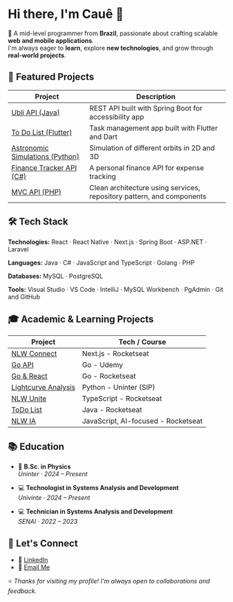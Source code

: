# Hi there, I'm Cauê 👋

🎯 A mid-level programmer from **Brazil**, passionate about crafting scalable **web and mobile applications**.  
I'm always eager to **learn**, explore **new technologies**, and grow through **real-world projects**.

## 💼 Featured Projects
| Project | Description |
|--------|-------------|
| [Ubli API (Java)](https://github.com/caue-vieira/Ubli-backend) | REST API built with Spring Boot for accessibility app |
| [To Do List (Flutter)](https://github.com/caue-vieira/Flutter-ToDoList) | Task management app built with Flutter and Dart |
| [Astronomic Simulations (Python)](https://github.com/caue-vieira/astronomic-simulations) | Simulation of different orbits in 2D and 3D |
| [Finance Tracker API (C#)](https://github.com/caue-vieira/finance-tracker) | A personal finance API for expense tracking |
| [MVC API (PHP)](https://github.com/caue-vieira/API-PHP) | Clean architecture using services, repository pattern, and components |

## 🛠 Tech Stack
**Technologies:**
React · React Native · Next.js · Spring Boot · ASP.NET · Laravel

**Languages:**
Java · C# · JavaScript and TypeScript · Golang · PHP

**Databases:**
MySQL · PostgreSQL

**Tools:**
Visual Studio · VS Code · IntelliJ · MySQL Workbench · PgAdmin · Git and GitHub

## 🎓 Academic & Learning Projects
| Project | Tech / Course |
|---------|---------------|
| [NLW Connect](https://github.com/caue-vieira/NLW-Connect-React) | Next.js - Rocketseat |
| [Go API](https://github.com/caue-vieira/Golang-Udemy) | Go - Udemy |
| [Go & React](https://github.com/caue-vieira/Go-React) | Go - Rocketseat |
| [Lightcurve Analysis](https://github.com/caue-vieira/Lightcurve-analysis) | Python - Uninter (SIP) |
| [NLW Unite](https://github.com/caue-vieira/NLW-Unite) | TypeScript - Rocketseat |
| [ToDo List](https://github.com/caue-vieira/ToDoList) | Java - Rocketseat |
| [NLW IA](https://github.com/caue-vieira/nlwia-modified) | JavaScript, AI-focused - Rocketseat |

## 📚 Education

- 🔭 **B.Sc. in Physics**  
  _Uninter · 2024 – Present_

- 💻 **Technologist in Systems Analysis and Development**  
  _Univinte · 2024 – Present_

- 💻 **Technician in Systems Analysis and Development**  
  _SENAI · 2022 – 2023_

## 👥 Let's Connect
- 💼 [LinkedIn](https://www.linkedin.com/in/cau%C3%AA-c-649741240/)
- 📧 [Email Me](cauevcaetano@gmail.com)

⭐️ *Thanks for visiting my profile! I'm always open to collaborations and feedback.*

<!--
**caue-vieira/caue-vieira** is a ✨ _special_ ✨ repository because its `README.md` (this file) appears on your GitHub profile.

Here are some ideas to get you started:

- 🔭 I’m currently working on ...
- 🌱 I’m currently learning ...
- 👯 I’m looking to collaborate on ...
- 🤔 I’m looking for help with ...
- 💬 Ask me about ...
- 📫 How to reach me: ...
- 😄 Pronouns: ...
- ⚡ Fun fact: ...
-->
